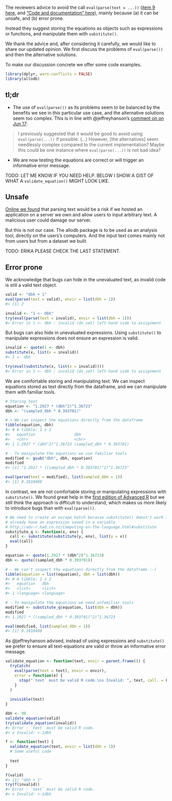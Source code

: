 
The reviewers advice to avoid the call `eval(parse(text = ...))` ([item
9
here](https://github.com/ropensci/software-review/issues/436#issuecomment-844578387),
and [“Code and documentation”
here](https://github.com/ropensci/software-review/issues/436#issuecomment-860737938)),
mainly because (a) it can be unsafe, and (b) error prone.

Instead they suggest storing the equations as objects such as
expressions or functions, and manipulate them with `substitute()`.

We thank the advice and, after considering it carefully, we would like
to share our updated opinion. We first discuss the problems of
`eval(parse())` and then the alternative solutions.

To make our discussion concrete we offer some code examples.

``` r
library(dplyr, warn.conflicts = FALSE)
library(allodb)
```

## tl;dr

-   The use of `eval(parse())` as its problems seem to be balanced by
    the benefits we see in this particular use case, and the alternative
    solutions seem too complex. This is in line with @jeffreyhanson’s
    [comment on on Jun
    17](https://github.com/ropensci/software-review/issues/436#issuecomment-863704236):

> I previously suggested that it would be good to avoid using
> `eval(parse(...))` if possible. (…) However, \[the alternatives\] seem
> needlessly complex compared to the current implementation? Maybe this
> could be one instance where `eval(parse(...))` is not bad idea?

-   We are now testing the equations are correct or will trigger an
    informative error message.

TODO: LET ME KNOW IF YOU NEED HELP. BELOW I SHOW A GIST OF WHAT A
`validate_equation()` MIGHT LOOK LIKE.

## Unsafe

[Online we
found](https://stackoverflow.com/questions/13649979/what-specifically-are-the-dangers-of-evalparse)
that parsing text would be a risk if we hosted an application on a
server we own and allow users to input arbitrary text. A malicious user
could damage our server.

But this is not our case. The allodb package is to be used as an
analysis tool, directly on the users’s computers. And the input text
comes mainly not from users but from a dataset we built.

TODO: ERIKA PLEASE CHECK THE LAST STATEMENT.

## Error prone

We acknowledge that bugs can hide in the unevaluated text, as invalid
code is still a valid text object.

``` r
valid <- "dbh + 1"
eval(parse(text = valid), envir = list(dbh = 1))
#> [1] 2

invalid <- "1 <- dbh"
try(eval(parse(text = invalid), envir = list(dbh = 1)))
#> Error in 1 <- dbh : invalid (do_set) left-hand side to assignment
```

But bugs can also hide in unevaluated expressions. Using `substitute()`
to manipulate expressions does not ensure an expression is valid.

``` r
invalid <- quote(1 <- dbh)
substitute(x, list(x = invalid))
#> 1 <- dbh

try(eval(substitute(x, list(x = invalid))))
#> Error in 1 <- dbh : invalid (do_set) left-hand side to assignment
```

We are comfortable storing and manipulating text. We can inspect
equations stored as text directly from the dataframe, and we can
manipulate them with familiar tools.

``` r
# Storing text
equation <- "1.2927 * (dbh^2)^1.36723"
dbh <- "(sampled_dbh * 0.393701)"

# + We can inspect the equations directly from the dataframe
tibble(equation, dbh)
#> # A tibble: 1 x 2
#>   equation                 dbh                     
#>   <chr>                    <chr>                   
#> 1 1.2927 * (dbh^2)^1.36723 (sampled_dbh * 0.393701)

# - To manipulate the equations we use familiar tools
modified <- gsub("dbh", dbh, equation)
modified
#> [1] "1.2927 * ((sampled_dbh * 0.393701)^2)^1.36723"

eval(parse(text = modified), list(sampled_dbh = 1))
#> [1] 0.1010408
```

In contrast, we are not comfortable storing or manipulating expressions
with `substitute()`. We found great help in the [first edition of
Advanced
R](http://adv-r.had.co.nz/Computing-on-the-language.html#substitute) but
we still think the approach is difficult to understand, which makes us
more likely to introduce bugs than with `eval(parse())`.

``` r
# We need to create an escape hatch because substitute() doesn't work if we
# already have an expression saved in a variable
# http://adv-r.had.co.nz/Computing-on-the-language.html#substitute
substitute_q <- function(x, env) {
  call <- substitute(substitute(y, env), list(y = x))
  eval(call)
}

equation <- quote(1.2927 * (dbh^2)^1.36723)
dbh <- quote((sampled_dbh * 0.393701))

# - We can't inspect the equations directly from the dataframe :-(
tibble(equation = list(equation), dbh = list(dbh))
#> # A tibble: 1 x 2
#>   equation   dbh       
#>   <list>     <list>    
#> 1 <language> <language>

# - To manipulate the equations we need unfamiliar tools
modified <- substitute_q(equation, list(dbh = dbh))
modified
#> 1.2927 * ((sampled_dbh * 0.393701)^2)^1.36723

eval(modified, list(sampled_dbh = 1))
#> [1] 0.1010408
```

As @jeffreyhanson advised, instead of using expressions and
`substitute()` we prefer to ensure all text-equations are valid or throw
an informative error message.

``` r
validate_equation <- function(text, envir = parent.frame()) {
  tryCatch(
    eval(parse(text = text), envir = envir),
    error = function(e) {
      stop("`text` must be valid R code.\nx Invalid: ", text, call. = FALSE)
    }
  )
  
  invisible(text)
}

dbh <- 99
validate_equation(valid)
try(validate_equation(invalid))
#> Error : `text` must be valid R code.
#> x Invalid: <-1dbh

f <- function(text) {
  validate_equation(text, envir = list(dbh = 1))
  # Some useful code
  
  text
}

f(valid)
#> [1] "dbh + 1"
try(f(invalid))
#> Error : `text` must be valid R code.
#> x Invalid: <-1dbh
```
